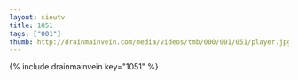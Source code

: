 ```yaml
--- 
layout: sieutv
title: 1051
tags: ["001"]
thumb: http://drainmainvein.com/media/videos/tmb/000/001/051/player.jpg
---
```

{% include drainmainvein key="1051" %} 
